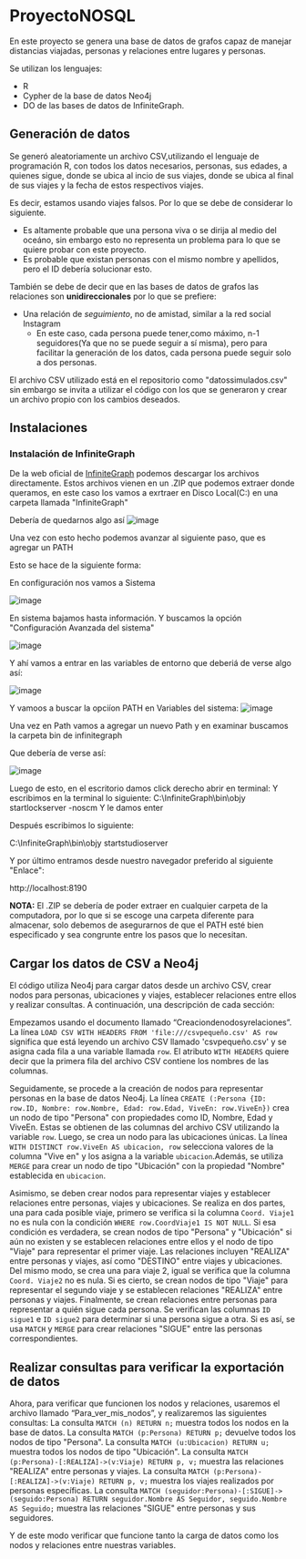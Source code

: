 # ProyectoNOSQL
En este proyecto se genera una base de datos de grafos capaz de manejar distancias viajadas, personas y relaciones entre lugares y personas.

Se utilizan los lenguajes:
* R
* Cypher de la base de datos Neo4j
* DO de las bases de datos de InfiniteGraph.

## Generación de datos
Se generó aleatoriamente un archivo CSV,utilizando el lenguaje de programación R, con todos los datos necesarios, personas, sus edades, a quienes sigue, donde se ubica al incio de sus viajes, donde se ubica al final de sus viajes y la fecha de estos respectivos viajes. 

Es decir, estamos usando viajes falsos. Por lo que se debe de considerar lo siguiente. 
 * Es altamente probable que una persona viva o se dirija al medio del oceáno, sin embargo esto no representa un problema para lo que se quiere probar con este proyecto.
 * Es probable que existan personas con el mismo nombre y apellidos, pero el ID debería solucionar esto.

También se debe de decir que en las bases de datos de grafos las relaciones son **unidireccionales** por lo que se prefiere:
* Una relación de *seguimiento*, no de amistad, similar a la red social Instagram
  * En este caso, cada persona puede tener,como máximo, n-1 seguidores(Ya que no se puede seguir a sí misma), pero para facilitar la generación de los datos, cada persona puede seguir solo a dos personas.

El archivo CSV utilizado está en el repositorio como "datossimulados.csv" sin embargo se invita a utilizar el código con los que se generaron y crear un archivo propio con los cambios deseados. 

## Instalaciones 

### Instalación de InfiniteGraph

De la web oficial de [InfiniteGraph](https://infinitegraph.com/free-download/) podemos descargar los archivos directamente. Estos archivos vienen en un .ZIP que podemos extraer donde queramos, en este caso los vamos a exrtraer en Disco Local(C:) en una carpeta llamada "InfiniteGraph"

Debería de quedarnos algo así
![image](https://github.com/dsbj2806/ProyectoNOSQL/assets/144052489/94d5c9b1-0ce5-4bcd-833f-e4dbe3df256d)

Una vez con esto hecho podemos avanzar al siguiente paso, que es agregar un PATH

Esto se hace de la siguiente forma:

En configuración nos vamos a Sistema 

![image](https://github.com/dsbj2806/ProyectoNOSQL/assets/144052489/ff41334e-b69f-413d-a6a8-f681694453d1)

En sistema bajamos hasta información. 
Y buscamos la opción "Configuración Avanzada del sistema"

![image](https://github.com/dsbj2806/ProyectoNOSQL/assets/144052489/fc859826-131b-4945-b542-b9dea52642a5)

Y ahí vamos a entrar en las variables de entorno que deberiá de verse algo así: 

![image](https://github.com/dsbj2806/ProyectoNOSQL/assets/144052489/03c7f05c-d829-41d3-ac41-b5a704dd3a7f)

Y vamoos a buscar la opciíon PATH en Variables del sistema: 
![image](https://github.com/dsbj2806/ProyectoNOSQL/assets/144052489/2a606d53-d768-4867-936c-95fbad306f04)

Una vez en Path vamos a agregar un nuevo Path y en examinar buscamos la carpeta bin de infinitegraph

Que debería de verse así: 

![image](https://github.com/dsbj2806/ProyectoNOSQL/assets/144052489/b53c64fa-2efe-4f87-bb36-4924fac5d1ae)

Luego de esto, en el escritorio damos click derecho abrir en terminal:
Y escribimos en la terminal lo siguiente: 
C:\InfiniteGraph\bin\objy startlockserver -noscm 
Y le damos enter 

Después escribimos lo siguiente: 

C:\InfiniteGraph\bin\objy startstudioserver

Y por último entramos desde nuestro navegador preferido al siguiente "Enlace": 

http://localhost:8190 


**NOTA:** El .ZIP se debería de poder extraer en cualquier carpeta de la computadora, por lo que si se escoge una carpeta diferente para almacenar, solo debemos de asegurarnos de que el PATH esté bien especificado y sea congrunte entre los pasos que lo necesitan. 

## Cargar los datos de CSV a Neo4j 

El código utiliza Neo4j para cargar datos desde un archivo CSV, crear nodos para personas, ubicaciones y viajes, establecer relaciones entre ellos y realizar consultas. A continuación, una descripción de cada sección:

Empezamos usando el documento llamado “Creaciondenodosyrelaciones”. La línea `LOAD CSV WITH HEADERS FROM 'file:///csvpequeño.csv' AS row` significa que está leyendo un archivo CSV llamado 'csvpequeño.csv' y se asigna cada fila a una variable llamada `row`. El atributo `WITH HEADERS` quiere decir que la primera fila del archivo CSV contiene los nombres de las columnas.

Seguidamente, se procede a la creación de nodos para representar personas en la base de datos Neo4j. La línea `CREATE (:Persona {ID: row.ID, Nombre: row.Nombre, Edad: row.Edad, ViveEn: row.ViveEn})` crea un nodo de tipo "Persona" con propiedades como ID, Nombre, Edad y ViveEn. Estas se obtienen de las columnas del archivo CSV utilizando la variable `row`.
Luego, se crea un nodo para las ubicaciones únicas. La línea `WITH DISTINCT row.ViveEn AS ubicacion, row` selecciona valores de la columna "Vive en" y los asigna a la variable `ubicacion`.Además, se utiliza `MERGE` para crear un nodo de tipo "Ubicación" con la propiedad "Nombre" establecida en `ubicacion`.

Asimismo, se deben crear nodos para representar viajes y establecer relaciones entre personas, viajes y ubicaciones. Se realiza en dos partes, una para cada posible viaje, primero se verifica si la columna `Coord. Viaje1` no es nula con la condición `WHERE row.CoordViaje1 IS NOT NULL`. Si esa condición es verdadera, se crean nodos de tipo "Persona" y "Ubicación" si aún no existen y se establecen relaciones entre ellos y el nodo de tipo "Viaje" para representar el primer viaje. Las relaciones incluyen "REALIZA" entre personas y viajes, así como "DESTINO" entre viajes y ubicaciones. Del mismo modo, se crea una para viaje 2, igual se verifica que la columna `Coord. Viaje2` no es nula. Si es cierto, se crean nodos de tipo "Viaje" para representar el segundo viaje y se establecen relaciones "REALIZA" entre personas y viajes.
Finalmente, se crean relaciones entre personas para representar a quién sigue cada persona. Se verifican las columnas `ID sigue1` e `ID sigue2` para determinar si una persona sigue a otra. Si es así, se usa `MATCH` y `MERGE` para crear relaciones "SIGUE" entre las personas correspondientes.

## Realizar consultas para verificar la exportación de datos 
Ahora, para verificar que funcionen los nodos y relaciones, usaremos el archivo llamado “Para_ver_mis_nodos”, y realizaremos las siguientes consultas:
La consulta `MATCH (n) RETURN n;` muestra todos los nodos en la base de datos.
La consulta `MATCH (p:Persona) RETURN p;` devuelve todos los nodos de tipo "Persona".
La consulta `MATCH (u:Ubicacion) RETURN u;` muestra todos los nodos de tipo "Ubicación".
La consulta `MATCH (p:Persona)-[:REALIZA]->(v:Viaje) RETURN p, v;` muestra las relaciones "REALIZA" entre personas y viajes.
La consulta `MATCH (p:Persona)-[:REALIZA]->(v:Viaje) RETURN p, v;` muestra los viajes realizados por personas específicas.
La consulta `MATCH (seguidor:Persona)-[:SIGUE]->(seguido:Persona) RETURN seguidor.Nombre AS Seguidor, seguido.Nombre AS Seguido;` muestra las relaciones "SIGUE" entre personas y sus seguidores.

Y de este modo verificar que funcione tanto la carga de datos como los nodos y relaciones entre nuestras variables.


